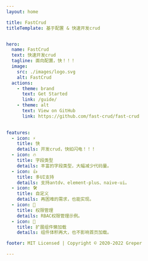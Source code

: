 ```yaml
---
layout: home

title: FastCrud
titleTemplate: 基于配置 & 快速开发crud


hero:
  name: FastCrud
  text: 快速开发crud
  tagline: 面向配置，快！！！
  image:
    src: ./images/logo.svg
    alt: FastCrud
  actions:
    - theme: brand
      text: Get Started
      link: /guide/
    - theme: alt
      text: View on GitHub
      link: https://github.com/fast-crud/fast-crud
	  

features:
  - icon: ⚡️
    title: 快
    details: 开发crud，快如闪电！！！
  - icon: 🔥
    title: 字段类型
    details: 丰富的字段类型，大幅减少代码量。
  - icon: 👍
    title: 多UI支持
    details: 支持antdv、element-plus、naive-ui。
  - icon: 🛠️️
    title: 自定义
    details: 再困难的需求，也能实现。
  - icon: 👀
    title: 权限管理
    details: RBAC权限管理示例。
  - icon: 🐨
    title: 扩展组件懒加载
    details: 组件体积再大，也不影响首页加载。

footer: MIT Licensed | Copyright © 2020-2022 Greper

---
```

